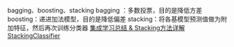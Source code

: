 bagging、boosting、stacking
bagging ：多数投票，目的是降低方差
boosting：递进加法模型，目的是降低偏差
stacking：将各基模型预测值做为附加特征，然后再次训练分类器
[集成学习总结 & Stacking方法详解](https://blog.csdn.net/willduan1/article/details/73618677)
[StackingClassifier](https://rasbt.github.io/mlxtend/user_guide/classifier/StackingClassifier/)